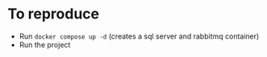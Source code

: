 # To reproduce
 - Run `docker compose up -d` (creates a sql server and rabbitmq container) 
 - Run the project
